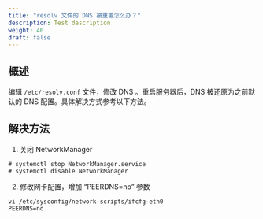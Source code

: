 ```yaml
---
title: "resolv 文件的 DNS 被重置怎么办？"
description: Test description
weight: 40
draft: false
---
```


## 概述

编辑 `/etc/resolv.conf` 文件，修改 DNS 。重启服务器后，DNS 被还原为之前默认的 DNS 配置。具体解决方式参考以下方法。

## 解决方法

1. 关闭 NetworkManager

```
# systemctl stop NetworkManager.service
# systemctl disable NetworkManager
```

2. 修改网卡配置，增加 “PEERDNS=no” 参数

```
vi /etc/sysconfig/network-scripts/ifcfg-eth0
PEERDNS=no   
```
